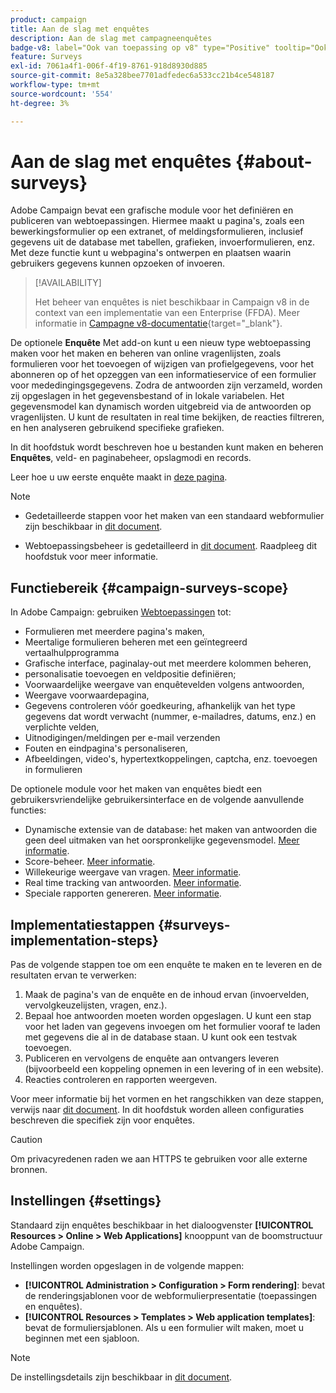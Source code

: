 ```yaml
---
product: campaign
title: Aan de slag met enquêtes
description: Aan de slag met campagneenquêtes
badge-v8: label="Ook van toepassing op v8" type="Positive" tooltip="Ook van toepassing op campagne v8"
feature: Surveys
exl-id: 7061a4f1-006f-4f19-8761-918d8930d885
source-git-commit: 8e5a328bee7701adfedec6a533cc21b4ce548187
workflow-type: tm+mt
source-wordcount: '554'
ht-degree: 3%

---
```


# Aan de slag met enquêtes {#about-surveys}

Adobe Campaign bevat een grafische module voor het definiëren en publiceren van webtoepassingen. Hiermee maakt u pagina&#39;s, zoals een bewerkingsformulier op een extranet, of meldingsformulieren, inclusief gegevens uit de database met tabellen, grafieken, invoerformulieren, enz. Met deze functie kunt u webpagina&#39;s ontwerpen en plaatsen waarin gebruikers gegevens kunnen opzoeken of invoeren.

>[!AVAILABILITY]
>
>Het beheer van enquêtes is niet beschikbaar in Campaign v8 in de context van een implementatie van een Enterprise (FFDA). Meer informatie in [Campagne v8-documentatie](https://experienceleague.adobe.com/en/docs/campaign/campaign-v8/config/architecture/ffda/enterprise-deployment){target="_blank"}.


De optionele **Enquête** Met add-on kunt u een nieuw type webtoepassing maken voor het maken en beheren van online vragenlijsten, zoals formulieren voor het toevoegen of wijzigen van profielgegevens, voor het abonneren op of het opzeggen van een informatieservice of een formulier voor mededingingsgegevens. Zodra de antwoorden zijn verzameld, worden zij opgeslagen in het gegevensbestand of in lokale variabelen. Het gegevensmodel kan dynamisch worden uitgebreid via de antwoorden op vragenlijsten. U kunt de resultaten in real time bekijken, de reacties filtreren, en hen analyseren gebruikend specifieke grafieken.

In dit hoofdstuk wordt beschreven hoe u bestanden kunt maken en beheren **Enquêtes**, veld- en paginabeheer, opslagmodi en records.

Leer hoe u uw eerste enquête maakt in [deze pagina](getting-started-with-surveys.md).

>[!NOTE]
>
>* Gedetailleerde stappen voor het maken van een standaard webformulier zijn beschikbaar in [dit document](../../web/using/about-web-forms.md).
>
>* Webtoepassingsbeheer is gedetailleerd in [dit document](../../web/using/about-web-applications.md). Raadpleeg dit hoofdstuk voor meer informatie.

## Functiebereik {#campaign-surveys-scope}

In Adobe Campaign: gebruiken [Webtoepassingen](../../web/using/about-web-forms.md) tot:

* Formulieren met meerdere pagina&#39;s maken,
* Meertalige formulieren beheren met een geïntegreerd vertaalhulpprogramma
* Grafische interface, paginalay-out met meerdere kolommen beheren,
* personalisatie toevoegen en veldpositie definiëren;
* Voorwaardelijke weergave van enquêtevelden volgens antwoorden,
* Weergave voorwaardepagina,
* Gegevens controleren vóór goedkeuring, afhankelijk van het type gegevens dat wordt verwacht (nummer, e-mailadres, datums, enz.) en verplichte velden,
* Uitnodigingen/meldingen per e-mail verzenden
* Fouten en eindpagina&#39;s personaliseren,
* Afbeeldingen, video&#39;s, hypertextkoppelingen, captcha, enz. toevoegen in formulieren

De optionele module voor het maken van enquêtes biedt een gebruikersvriendelijke gebruikersinterface en de volgende aanvullende functies:

* Dynamische extensie van de database: het maken van antwoorden die geen deel uitmaken van het oorspronkelijke gegevensmodel. [Meer informatie](../../surveys/using/managing-answers.md#storing-collected-answers).
* Score-beheer. [Meer informatie](../../surveys/using/managing-answers.md#score-management).
* Willekeurige weergave van vragen. [Meer informatie](../../surveys/using/building-a-survey.md#adding-questions).
* Real time tracking van antwoorden. [Meer informatie](../../surveys/using/publish-track-and-use-collected-data.md#response-tracking).
* Speciale rapporten genereren. [Meer informatie](../../surveys/using/publish-track-and-use-collected-data.md#reports-on-surveys).


## Implementatiestappen {#surveys-implementation-steps}

Pas de volgende stappen toe om een enquête te maken en te leveren en de resultaten ervan te verwerken:

1. Maak de pagina&#39;s van de enquête en de inhoud ervan (invoervelden, vervolgkeuzelijsten, vragen, enz.).
1. Bepaal hoe antwoorden moeten worden opgeslagen. U kunt een stap voor het laden van gegevens invoegen om het formulier vooraf te laden met gegevens die al in de database staan. U kunt ook een testvak toevoegen.
1. Publiceren en vervolgens de enquête aan ontvangers leveren (bijvoorbeeld een koppeling opnemen in een levering of in een website).
1. Reacties controleren en rapporten weergeven.

Voor meer informatie bij het vormen en het rangschikken van deze stappen, verwijs naar [dit document](../../web/using/about-web-forms.md). In dit hoofdstuk worden alleen configuraties beschreven die specifiek zijn voor enquêtes.

>[!CAUTION]
>
>Om privacyredenen raden we aan HTTPS te gebruiken voor alle externe bronnen.

## Instellingen {#settings}

Standaard zijn enquêtes beschikbaar in het dialoogvenster **[!UICONTROL Resources > Online > Web Applications]** knooppunt van de boomstructuur Adobe Campaign.

Instellingen worden opgeslagen in de volgende mappen:

* **[!UICONTROL Administration > Configuration > Form rendering]**: bevat de renderingsjablonen voor de webformulierpresentatie (toepassingen en enquêtes).
* **[!UICONTROL Resources > Templates > Web application templates]**: bevat de formuliersjablonen. Als u een formulier wilt maken, moet u beginnen met een sjabloon.

>[!NOTE]
>
>De instellingsdetails zijn beschikbaar in [dit document](../../web/using/about-web-forms.md).
